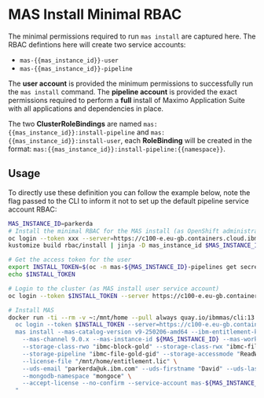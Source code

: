 MAS Install Minimal RBAC
===============================================================================
The minimal permissions required to run `mas install` are captured here.  The RBAC defintions here will create two service accounts:

- `mas-{{mas_instance_id}}-user`
- `mas-{{mas_instance_id}}-pipeline`

The **user account** is provided the minimum permissions to successfully run the `mas install` command.  The **pipeline account** is provided the exact permissions required to perform a **full** install of Maximo Application Suite with all applications and dependencies in place.

The two **ClusterRoleBindings** are named `mas:{{mas_instance_id}}:install-pipeline` and `mas:{{mas_instance_id}}:install-user`, each **RoleBinding** will be created in the format: `mas:{{mas_instance_id}}:install-pipeline:{{namespace}}`.


## Usage
To directly use these definition you can follow the example below, note the flag passed to the CLI to inform it not to set up the default pipeline service account RBAC:

```bash
MAS_INSTANCE_ID=parkerda
# Install the minimal RBAC for the MAS install (as OpenShift administrator)
oc login --token xxx --server=https://c100-e.eu-gb.containers.cloud.ibm.com:30516
kustomize build rbac/install | jinja -D mas_instance_id $MAS_INSTANCE_ID | oc apply -f -

# Get the access token for the user
export INSTALL_TOKEN=$(oc -n mas-${MAS_INSTANCE_ID}-pipelines get secret mas-${MAS_INSTANCE_ID}-install-token -o jsonpath="{.data.token}" | base64 -d)
echo $INSTALL_TOKEN

# Login to the cluster (as MAS install user service account)
oc login --token $INSTALL_TOKEN --server https://c100-e.eu-gb.containers.cloud.ibm.com:30516

# Install MAS
docker run -ti --rm -v ~:/mnt/home --pull always quay.io/ibmmas/cli:13.6.0-pre.boeing bash -c "
  oc login --token $INSTALL_TOKEN --server=https://c100-e.eu-gb.containers.cloud.ibm.com:30516 &&
  mas install --mas-catalog-version v9-250206-amd64 --ibm-entitlement-key $IBM_ENTITLEMENT_KEY \
    --mas-channel 9.0.x --mas-instance-id ${MAS_INSTANCE_ID} --mas-workspace-id masdev --mas-workspace-name "My Workspace" \
    --storage-class-rwo "ibmc-block-gold" --storage-class-rwx "ibmc-file-gold-gid" \
    --storage-pipeline "ibmc-file-gold-gid" --storage-accessmode "ReadWriteMany" \
    --license-file "/mnt/home/entitlement.lic" \
    --uds-email "parkerda@uk.ibm.com" --uds-firstname "David" --uds-lastname "Parker" \
    --mongodb-namespace "mongoce" \
    --accept-license --no-confirm --service-account mas-${MAS_INSTANCE_ID}-install-pipeline
  "
```
